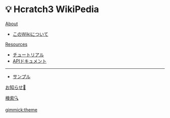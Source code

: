 # 💡 Hcratch3 WikiPedia

[About]()

  * [このWikiについて](about.md)

[Resources]()

  * [チュートリアル](tutorial.md)
  * [APIドキュメント](api/index.md)
  - - - -
  * [サンプル](demo/sample.html)

[お知らせ📢](announce.md)

[検索🔍️](search.md)

[gimmick:theme](cosmo)
